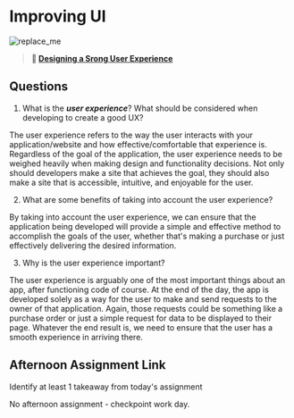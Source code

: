 # Improving UI

![replace_me](https://codeworks.blob.core.windows.net/public/assets/img/illustrations/placeholder.svg)

> **📖 [Designing a Srong User Experience](https://codeworksacademy.com/fs-student-guide/resources/wk7/03-Creating-Good-UX)**

## Questions

1. What is the ***user experience***? What should be considered when developing to create a good UX?

The user experience refers to the way the user interacts with your application/website and how effective/comfortable that experience is. Regardless of the goal of the application, the user experience needs to be weighed heavily when making design and functionality decisions. Not only should developers make a site that achieves the goal, they should also make a site that is accessible, intuitive, and enjoyable for the user.

2. What are some benefits of taking into account the user experience?

By taking into account the user experience, we can ensure that the application being developed will provide a simple and effective method to accomplish the goals of the user, whether that's making a purchase or just effectively delivering the desired information.

3. Why is the user experience important?

The user experience is arguably one of the most important things about an app, after functioning code of course. At the end of the day, the app is developed solely as a way for the user to make and send requests to the owner of that application. Again, those requests could be something like a purchase order or just a simple request for data to be displayed to their page. Whatever the end result is, we need to ensure that the user has a smooth experience in arriving there.

## Afternoon Assignment Link


Identify at least 1 takeaway from today's assignment

No afternoon assignment - checkpoint work day.